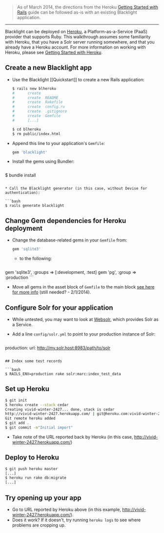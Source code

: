 > As of March 2014, the directions from the Heroku [Getting Started with Rails](https://devcenter.heroku.com/articles/getting-started-with-rails4) guide can be followed as-is with an existing Blacklight application.

<hr />

Blacklight can be deployed on [Heroku](http://heroku.com/), a Platform-as-a-Service (PaaS) provider that supports Ruby. This walkthrough assumes some familiarity with Heroku, that you have a Solr server running somewhere, and that you already have a Heroku account. For more information on working with Heroku, please see [Getting Started with Heroku](https://devcenter.heroku.com/articles/quickstart).

## Create a new Blacklight app

* Use the Blacklight [[Quickstart]] to create a new Rails application:

    ```bash
    $ rails new blheroku      
    #      create  
    #      create  README
    #      create  Rakefile
    #      create  config.ru
    #      create  .gitignore
    #      create  Gemfile
    #      [...]
    
    $ cd blheroku
    $ rm public/index.html

* Append this line to your application's `Gemfile`:

    ```ruby
    gem 'blacklight'
    ```

* Install the gems using Bundler:

   ```bash
$ bundle install
   ```

* Call the Blacklight generator (in this case, without Devise for authentication):

   ```bash
$ rails generate blacklight
   ```

## Change Gem dependencies for Heroku deployment

* Change the database-related gems in your `Gemfile` from:

    ```ruby
    gem 'sqlite3'
    ```

    * to the following:

    ```ruby
gem 'sqlite3', :groups => [:development, :test]
gem 'pg', :group => :production
    ```

* Move all gems in the asset block of `Gemfile` to the main block [see here for more info](http://stackoverflow.com/questions/9629620) (still needed? - 2/1/2014).

## Configure Solr for your application

* While untested, you may want to look at [Websolr](http://websolr.com/), which provides Solr as a Service.
* Add a line `config/solr.yml` to point to your production instance of Solr:

   ```yaml
production:
  url: http://my.solr.host:8983/path/to/solr
   ```

## Index some test records

   ```bash
$ RAILS_ENV=production rake solr:marc:index_test_data
   ```
## Set up Heroku

   ```bash
$ git init
$ heroku create --stack cedar
Creating vivid-winter-2427... done, stack is cedar
http://vivid-winter-2427.herokuapp.com/ | git@heroku.com:vivid-winter-2427.git
Git remote heroku added
$ git add .
$ git commit -m"Initial import"
   ```

* Take note of the URL reported back by Heroku (in this case, http://vivid-winter-2427.herokuapp.com/)

## Deploy to Heroku

   ```bash
$ git push heroku master
[...]
$ heroku run rake db:migrate
[...]
   ```

## Try opening up your app

* Go to URL reported by Heroku above (in this example, http://vivid-winter-2427.herokuapp.com/).
* Does it work? If it doesn't, try running `heroku logs` to see where problems are cropping up.